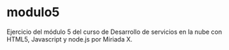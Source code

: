 # modulo5
Ejercicio del módulo 5 del curso de Desarrollo de servicios en la nube con HTML5, Javascript y node.js por Miriada X.
